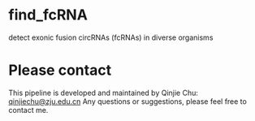 # find_fcRNA
 detect exonic fusion circRNAs (fcRNAs) in diverse organisms

# Please contact
 This pipeline is developed and maintained by Qinjie Chu: qinjiechu@zju.edu.cn
 Any questions or suggestions, please feel free to contact me.
